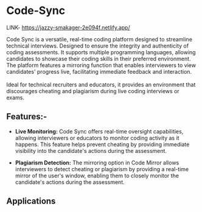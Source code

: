 # Code-Sync

LINK- https://jazzy-smakager-2e094f.netlify.app/

Code Sync is a versatile, real-time coding platform designed to streamline technical interviews. Designed to ensure the integrity and authenticity of coding assessments.
It supports multiple programming languages, allowing candidates to showcase their coding skills in their preferred environment. The platform features a mirroring function that enables interviewers to view candidates' progress live, facilitating immediate feedback and interaction.
<br>
<br>
Ideal for technical recruiters and educators, it provides an environment that discourages cheating and plagiarism during live coding interviews or exams.

## Features:-

- **Live Monitoring:** Code Sync offers real-time oversight capabilities, allowing interviewers or educators to monitor coding activity as it happens. This feature helps prevent cheating by providing immediate visibility into the candidate's actions during the assessment.
  
- **Plagiarism Detection:** The mirroring option in Code Mirror allows interviewers to detect cheating or plagiarism by providing a real-time mirror of the user's window, enabling them to closely monitor the candidate's actions during the assessment.

## Applications


